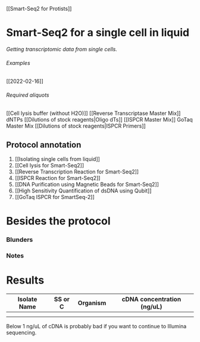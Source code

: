 [[Smart-Seq2 for Protists]]
# Smart-Seq2 for a single cell in liquid
*Getting transcriptomic data from single cells.*

###### Examples
[[2022-02-16]]

###### Required aliquots
[[Cell lysis buffer (without H2O)]]
[[Reverse Transcriptase Master Mix]]
dNTPs
[[Dilutions of stock reagents|Oligo dTs]]
[[ISPCR Master Mix]]
GoTaq Master Mix
[[Dilutions of stock reagents|ISPCR Primers]]

## Protocol annotation

1. [[Isolating single cells from liquid]]
2. [[Cell lysis for Smart-Seq2]]
3. [[Reverse Transcription Reaction for Smart-Seq2]]
4. [[ISPCR Reaction for Smart-Seq2]]
5. [[DNA Purification using Magnetic Beads for Smart-Seq2]]
6. [[High Sensitivity Quantification of dsDNA using Qubit]]
7. [[GoTaq ISPCR for SmartSeq-2]]


# Besides the protocol
### Blunders

### Notes

# Results

| Isolate Name | SS or C | Organism | cDNA concentration (ng/uL) |
| ------------ | ------- | -------- | -------------------------- |
|              |         |          |                            |
|              |         |          |                            |

Below 1 ng/uL of cDNA is probably bad if you want to continue to Illumina sequencing.
